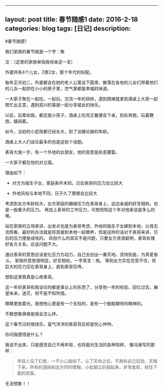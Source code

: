 
---
layout: post
title: 春节随感1
date: 2016-2-18
categories: blog
tags: [日记]
description: 
---



#春节随感1

我们家族的春节就是一个字：聚

注：（这里的家族单指我母亲这一支）


外婆共有4个儿女，2男2女，那个年代的标配。

每年正月初二，外婆都会在她的老人公寓设下筵席，散落在各地的儿女们带着他们的儿女一起挤在小小的房子里，空气里都是幸福的味道。

一大家子聚在一起吃，一起玩，交流一年的琐碎，遇到困难就拿到酒桌上大家一起帮忙出主意，遇到高兴的事就一起分享彼此的快乐。


以前，后辈如我，都还是小孩子，酒桌上吃完正餐便会下桌，到处奔跑，玩着鞭炮，嬉闹着。

如今，当初的小屁孩都已经长大，到了谈婚论嫁的年龄。

酒桌上大人们谈论最多的也是这些个话题。

表哥大我一岁，有一个外地的女朋友，他的意思是执意要娶。

一大家子都在他的对立面。

理由如下：

- 对方为独生子女，家庭条件未知，日后表哥的压力会比较大

- 外地风俗与本地不同，日子久了摩擦会比较大

考虑到女方年龄较大，女方家庭的婚嫁压力在表哥身上，这边亲戚的好言相劝，也是一股重大的压力。
再加上表哥的工作压力，可想而知这个年对他来说是多么的难。


站在家族的立场来讲，出发点也是为表哥考虑，外地的独生子女嫁到本地，父母无法照看，最好的办法就是将其接到本地一起赡养，但是这样的话对于表哥来讲，日后的压力便是成吨的。
风俗什么的其实不是问题，只要女方贤淑聪明，表哥处理好各方关系，应该问题不大。

通过表哥的意思应该是化压力为动力，自己去创出一番天地。坚持到底，为真爱奋斗。
家族的意思很明显，好言相劝，一字真言：拖。
等到女方实在忍受不住，将巨大的压力压在表哥身上，直到表哥压垮。

想到这里我真是心疼表哥。


这一年的表哥和我谈论的都是事业上的东西了，分享他一年的经验，回忆过去，展望未来，迷茫，但不是不知所措。

眼睛里放着光，我想他心里是有一个支柱的，是有一个殷殷期待的眼神的。

不敢想象换做是我会怎么样。

这个春节过的很快乐，喜气洋洋的笑容背后却是忧心忡忡。

你问我感悟是什么？

我说不出来，只是感觉自己不再年轻，也将面对生活的各种琐碎，
像冯唐写的那样：
>年轻人没了幻想，一不小心就俗了。认了天命之后，不再和自己较劲，天暗下来，所有的道路和远方同时模糊，小肚腩立刻鼓起来，非常柔软，挡住下面的阴茎。


无法想象！！




